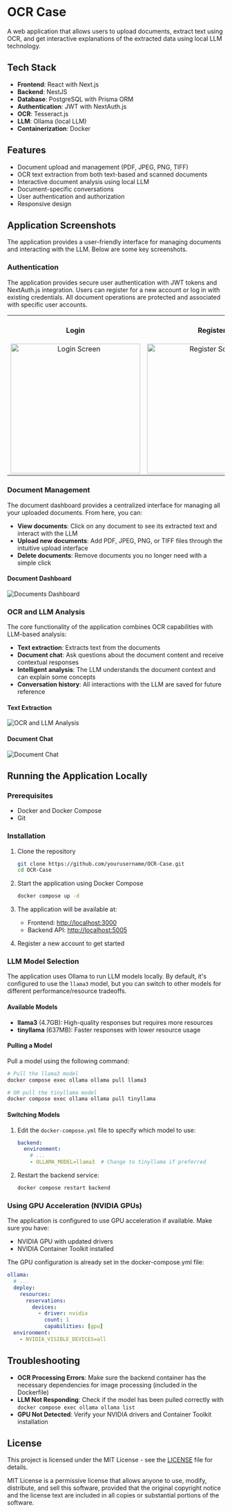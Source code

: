 # OCR Case

A web application that allows users to upload documents, extract text using OCR, and get interactive explanations of the extracted data using local LLM technology.

## Tech Stack

- **Frontend**: React with Next.js
- **Backend**: NestJS
- **Database**: PostgreSQL with Prisma ORM
- **Authentication**: JWT with NextAuth.js
- **OCR**: Tesseract.js
- **LLM**: Ollama (local LLM)
- **Containerization**: Docker

## Features

- Document upload and management (PDF, JPEG, PNG, TIFF)
- OCR text extraction from both text-based and scanned documents
- Interactive document analysis using local LLM
- Document-specific conversations
- User authentication and authorization
- Responsive design

## Application Screenshots

The application provides a user-friendly interface for managing documents and interacting with the LLM. Below are some key screenshots.

### Authentication

The application provides secure user authentication with JWT tokens and NextAuth.js integration. Users can register for a new account or log in with existing credentials. All document operations are protected and associated with specific user accounts.

<div align="center">
<table>
  <tr>
    <td align="center" width="50%">
      <h4>Login</h4>
      <img src="docs/images/login.png" alt="Login Screen" width="300"/>
    </td>
    <td align="center" width="50%">
      <h4>Register</h4>
      <img src="docs/images/register.png" alt="Register Screen" width="300"/>
    </td>
  </tr>
</table>
</div>

### Document Management

The document dashboard provides a centralized interface for managing all your uploaded documents. From here, you can:

- **View documents**: Click on any document to see its extracted text and interact with the LLM
- **Upload new documents**: Add PDF, JPEG, PNG, or TIFF files through the intuitive upload interface
- **Delete documents**: Remove documents you no longer need with a simple click

#### Document Dashboard
![Documents Dashboard](docs/images/documents_uploaded.png)

### OCR and LLM Analysis

The core functionality of the application combines OCR capabilities with LLM-based analysis:

- **Text extraction**: Extracts text from the documents
- **Document chat**: Ask questions about the document content and receive contextual responses
- **Intelligent analysis**: The LLM understands the document context and can explain some concepts
- **Conversation history**: All interactions with the LLM are saved for future reference

#### Text Extraction
![OCR and LLM Analysis](docs/images/ocr.png)

#### Document Chat
![Document Chat](docs/images/chat.png)


## Running the Application Locally

### Prerequisites

- Docker and Docker Compose
- Git

### Installation

1. Clone the repository
   ```bash
   git clone https://github.com/yourusername/OCR-Case.git
   cd OCR-Case
   ```

2. Start the application using Docker Compose
   ```bash
   docker compose up -d
   ```

3. The application will be available at:
   - Frontend: [http://localhost:3000](http://localhost:3000)
   - Backend API: [http://localhost:5005](http://localhost:5005)

4. Register a new account to get started

### LLM Model Selection

The application uses Ollama to run LLM models locally. By default, it's configured to use the `llama3` model, but you can switch to other models for different performance/resource tradeoffs.

#### Available Models

- **llama3** (4.7GB): High-quality responses but requires more resources
- **tinyllama** (637MB): Faster responses with lower resource usage

#### Pulling a Model

Pull a model using the following command:

```bash
# Pull the llama3 model
docker compose exec ollama ollama pull llama3

# OR pull the tinyllama model
docker compose exec ollama ollama pull tinyllama
```

#### Switching Models

1. Edit the `docker-compose.yml` file to specify which model to use:

   ```yaml
   backend:
     environment:
       # ...
       - OLLAMA_MODEL=llama3  # Change to tinyllama if preferred
   ```

2. Restart the backend service:

   ```bash
   docker compose restart backend
   ```

### Using GPU Acceleration (NVIDIA GPUs)

The application is configured to use GPU acceleration if available. Make sure you have:
- NVIDIA GPU with updated drivers
- NVIDIA Container Toolkit installed

The GPU configuration is already set in the docker-compose.yml file:

```yaml
ollama:
  # ...
  deploy:
    resources:
      reservations:
        devices:
          - driver: nvidia
            count: 1
            capabilities: [gpu]
  environment:
    - NVIDIA_VISIBLE_DEVICES=all
```

## Troubleshooting

- **OCR Processing Errors**: Make sure the backend container has the necessary dependencies for image processing (included in the Dockerfile)
- **LLM Not Responding**: Check if the model has been pulled correctly with `docker compose exec ollama ollama list`
- **GPU Not Detected**: Verify your NVIDIA drivers and Container Toolkit installation

## License

This project is licensed under the MIT License - see the [LICENSE](LICENSE) file for details.

MIT License is a permissive license that allows anyone to use, modify, distribute, and sell this software, provided that the original copyright notice and the license text are included in all copies or substantial portions of the software.